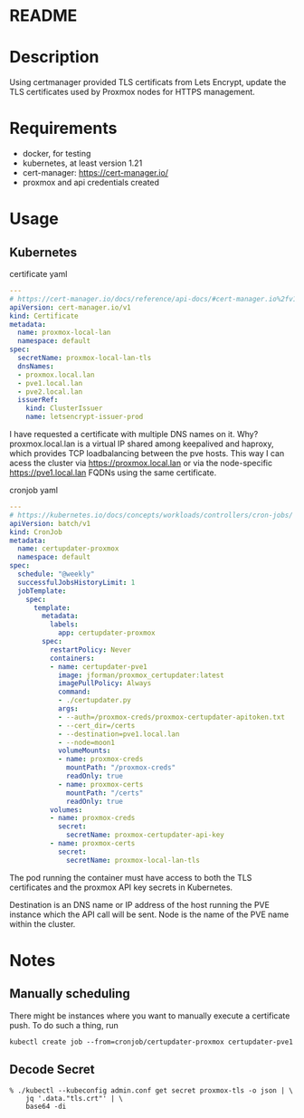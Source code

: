 # README

# Description

Using certmanager provided TLS certificats from Lets Encrypt, update the TLS certificates used by Proxmox nodes for HTTPS management.

# Requirements

* docker, for testing
* kubernetes, at least version 1.21
* cert-manager: https://cert-manager.io/
* proxmox and api credentials created

# Usage
## Kubernetes

certificate yaml

```yaml
---
# https://cert-manager.io/docs/reference/api-docs/#cert-manager.io%2fv1
apiVersion: cert-manager.io/v1
kind: Certificate
metadata:
  name: proxmox-local-lan
  namespace: default
spec:
  secretName: proxmox-local-lan-tls
  dnsNames:
  - proxmox.local.lan
  - pve1.local.lan
  - pve2.local.lan
  issuerRef:
    kind: ClusterIssuer
    name: letsencrypt-issuer-prod
```

I have requested a certificate with multiple DNS names on it. Why? proxmox.local.lan is a virtual IP shared among keepalived and haproxy, which provides TCP loadbalancing between the pve hosts. This way I can acess the cluster via https://proxmox.local.lan or via the node-specific https://pve1.local.lan FQDNs using the same certificate.

cronjob yaml

```yaml
---
# https://kubernetes.io/docs/concepts/workloads/controllers/cron-jobs/
apiVersion: batch/v1
kind: CronJob
metadata:
  name: certupdater-proxmox
  namespace: default
spec:
  schedule: "@weekly"
  successfulJobsHistoryLimit: 1
  jobTemplate:
    spec:
      template:
        metadata:
          labels:
            app: certupdater-proxmox      
        spec:
          restartPolicy: Never
          containers:
          - name: certupdater-pve1
            image: jforman/proxmox_certupdater:latest
            imagePullPolicy: Always
            command:
            - ./certupdater.py
            args:
            - --auth=/proxmox-creds/proxmox-certupdater-apitoken.txt
            - --cert_dir=/certs
            - --destination=pve1.local.lan
            - --node=moon1
            volumeMounts:
            - name: proxmox-creds
              mountPath: "/proxmox-creds"
              readOnly: true
            - name: proxmox-certs
              mountPath: "/certs"
              readOnly: true            
          volumes:
          - name: proxmox-creds
            secret:
              secretName: proxmox-certupdater-api-key
          - name: proxmox-certs
            secret:
              secretName: proxmox-local-lan-tls
```

The pod running the container must have access to both the TLS certificates and the proxmox API key secrets in Kubernetes. 

Destination is an DNS name or IP address of the host running the PVE instance which the API call will be sent. Node is the name of the PVE name within the cluster.
# Notes

## Manually scheduling 

There might be instances where you want to manually execute a certificate push. To do such a thing, run

```
kubectl create job --from=cronjob/certupdater-proxmox certupdater-pve1
```
## Decode Secret

```
% ./kubectl --kubeconfig admin.conf get secret proxmox-tls -o json | \
    jq '.data."tls.crt"' | \
    base64 -di
```